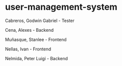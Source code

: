 # user-management-system

Cabreros, Godwin Gabriel - Tester

Cena, Alexes - Backend

Muñasque, Stanlee - Frontend

Nellas, Ivan - Frontend

Nelmida, Peter Luigi - Backend
